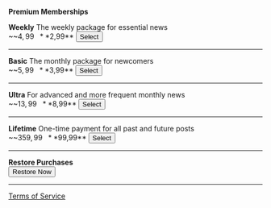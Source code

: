 **Premium Memberships**

**Weekly**
The weekly package for essential news <br>
~~$4,99~~ **$2,99**
<button name="button" class="weekly-package">Select</button>

<hr>

**Basic**
The monthly package for newcomers <br>
~~$5,99~~ **$3,99**
<button name="button" class="basic-package">Select</button>

<hr>

**Ultra**
For advanced and more frequent monthly news<br>
~~$13,99~~ **$8,99**
<button name="button" class="ultra-package">Select</button>

<hr>

**Lifetime**
One-time payment for all past and future posts<br>
~~$359,99~~ **$99,99**
<button name="button" class="lifetime-package">Select</button>

<hr>

**Restore Purchases**<br>
<button name="button" class="restore-purchase">Restore Now</button>
<hr>
<a href="https://opulencecircle.online/terms" rel="external nofollow noopener" target="_blank">Terms of Service</a>
